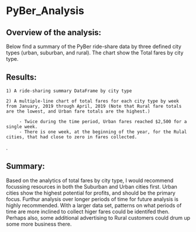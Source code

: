 # PyBer_Analysis

## Overview of the analysis:
Below find a summary of the PyBer ride-share data by three defined city types (urban, suburban, and rural). The chart show the Total fares by city type.
## Results:
	1) A ride-sharing summary DataFrame by city type
    
	2) A multiple-line chart of total fares for each city type by week from January, 2019 through April, 2019 (Note that Rural fare totals are the lowest, and Urban fare totals are the highest.)
 
         - Twice during the time period, Urban fares reached $2,500 for a single week.
         - There is one week, at the beginning of the year, for the Rulal cities, that had close to zero in fares collected. 
.
## Summary:
Based on the analytics of total fares by city type, I would recommend focussing resources in both the Suburban and Urban cities first. Urban cities show the highest potential for profits, and should be the primary focus. Furthur analysis over longer periods of time for future analysis is highly recommended. With a larger data set, patterns on what periods of time are more inclined to collect higer fares could be identifed then. Perhaps also, some additional advertising to Rural customers could drum up some more business there.